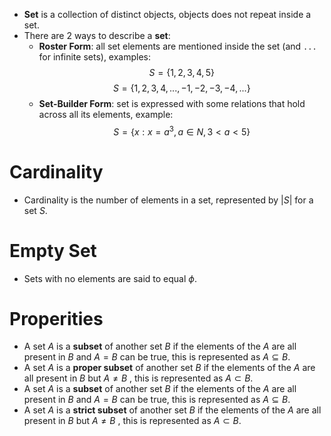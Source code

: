 - **Set** is a collection of distinct objects, objects does not repeat inside a set.
- There are 2 ways to describe a **set**:
	- **Roster Form**: all set elements are mentioned inside the set (and `...` for infinite sets), examples:
$$S = \{1, 2, 3, 4, 5\}$$
$$ S = \{1, 2, 3, 4, ..., -1, -2, -3, -4, ...\}$$
	- **Set-Builder Form**: set is expressed with some relations that hold across all its elements, example:
$$ S = \{x: x = a^3, a \in N, 3 \lt a \lt 5 \}$$
# Cardinality
- Cardinality is the number of elements in a set, represented by $|S|$ for a set $S$.
# Empty Set
- Sets with no elements are said to equal $\phi$.
# Properities
- A set $A$ is a **subset** of another set $B$ if the elements of the $A$ are all present in $B$ and $A = B$ can be true, this is represented as $A \subseteq B$.
- A set $A$ is a **proper subset** of another set $B$ if the elements of the $A$ are all present in $B$ but $A \not= B$ , this is represented as $A \subset B$.
- A set $A$ is a **subset** of another set $B$ if the elements of the $A$ are all present in $B$ and $A = B$ can be true, this is represented as $A \subseteq B$.
- A set $A$ is a **strict subset** of another set $B$ if the elements of the $A$ are all present in $B$ but $A \not= B$ , this is represented as $A \subset B$.
